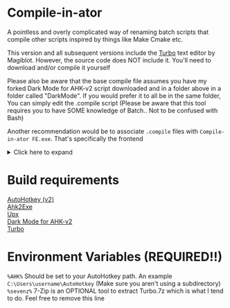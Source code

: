 # Compile-in-ator
 A pointless and overly complicated way of renaming batch scripts that compile other scripts inspired by things like Make Cmake etc.

This version and all subsequent versions include the [Turbo](https://github.com/magiblot/turbo) text editor by Magiblot. However, the source code does NOT include it. You'll need to download and/or compile it yourself

Please also be aware that the base compile file assumes you have my forked Dark Mode for AHK-v2 script downloaded and in a folder above in a folder called "DarkMode". If you would prefer it to all be in the same folder, You can simply edit the .compile script (Please be aware that this tool requires you to have SOME knowledge of Batch.. Not to be confused with Bash)

Another recommendation would be to associate `.compile` files with `Compile-in-ator FE.exe`. That's specifically the frontend

<details>
<summary>Click here to expand</summary>

```
PUSHD "%CD%"

cd "{PATH}"
mkdir ".Cmpl8r"
copy ".compile" ".Cmpl8r"
ren ".Cmpl8r\.compile" "[CompileTemp].bat"
call ".Cmpl8r\[CompileTemp].bat"
rmdir ".Cmpl8r" /S /Q

POPD

robocopy "{PATH}\Output" "Output" /MIR

rmdir "{PATH}\Output" /S /Q
```

Make sure to replace `{PATH}` with the actual path

</details>

# Build requirements
[AutoHotkey (v2)](https://github.com/AutoHotkey/AutoHotkey)
\
[Ahk2Exe](https://github.com/AutoHotkey/Ahk2Exe)
\
[Upx](https://github.com/upx/upx)
\
[Dark Mode for AHK-v2](https://github.com/pikakid98/Dark-Mode-For-AHK-v2)
\
[Turbo](https://github.com/magiblot/turbo)


# Environment Variables (REQUIRED!!)
`%AHK%`
   Should be set to your AutoHotkey path. An example `C:\Users\username\AutoHotkey` (Make sure you aren't using a subdirectory)
\
`%sevenz%`
	7-Zip is an OPTIONAL tool to extract Turbo.7z which is what I tend to do. Feel free to remove this line